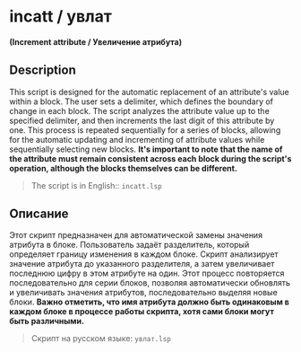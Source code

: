 # incatt / увлат 
#### **(Increment attribute / Увеличение атрибута)**

## Description
This script is designed for the automatic replacement of an attribute's value within a block. The user sets a delimiter, which defines the boundary of change in each block. The script analyzes the attribute value up to the specified delimiter, and then increments the last digit of this attribute by one. This process is repeated sequentially for a series of blocks, allowing for the automatic updating and incrementing of attribute values while sequentially selecting new blocks. **It's important to note that the name of the attribute must remain consistent across each block during the script's operation, although the blocks themselves can be different.**
> The script is in English:: `incatt.lsp`

## Описание 
Этот скрипт предназначен для автоматической замены значения атрибута в блоке. Пользователь задаёт разделитель, который определяет границу изменения в каждом блоке. Скрипт анализирует значение атрибута до указанного разделителя, а затем увеличивает последнюю цифру в этом атрибуте на один. Этот процесс повторяется последовательно для серии блоков, позволяя автоматически обновлять и увеличивать значения атрибутов, последовательно выделяя новые блоки. **Важно отметить, что имя атрибута должно быть одинаковым в каждом блоке в процессе работы скрипта, хотя сами блоки могут быть различными.**
> Скрипт на русском языке: `увлат.lsp`